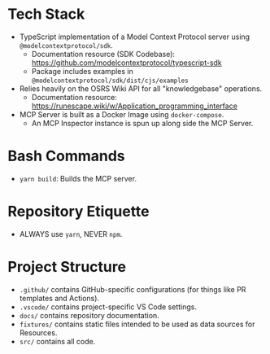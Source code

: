 # Tech Stack
- TypeScript implementation of a Model Context Protocol server using `@modelcontextprotocol/sdk`.
   - Documentation resource (SDK Codebase): https://github.com/modelcontextprotocol/typescript-sdk
   - Package includes examples in `@modelcontextprotocol/sdk/dist/cjs/examples`
- Relies heavily on the OSRS Wiki API for all "knowledgebase" operations.
   - Documentation resource: https://runescape.wiki/w/Application_programming_interface
- MCP Server is built as a Docker Image using `docker-compose`.
   - An MCP Inspector instance is spun up along side the MCP Server.

# Bash Commands
- `yarn build`: Builds the MCP server.

# Repository Etiquette
- ALWAYS use `yarn`, NEVER `npm`.

# Project Structure
- `.github/` contains GitHub-specific configurations (for things like PR templates and Actions).
- `.vscode/` contains project-specific VS Code settings.
- `docs/` contains repository documentation.
- `fixtures/` contains static files intended to be used as data sources for Resources.
- `src/` contains all code.
